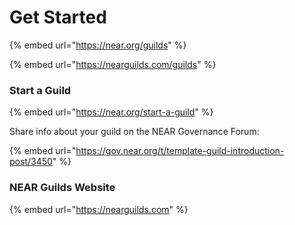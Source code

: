 # Get Started

{% embed url="https://near.org/guilds" %}

{% embed url="https://nearguilds.com/guilds" %}

### Start a Guild

{% embed url="https://near.org/start-a-guild" %}

Share info about your guild on the NEAR Governance Forum:

{% embed url="https://gov.near.org/t/template-guild-introduction-post/3450" %}

### NEAR Guilds Website

{% embed url="https://nearguilds.com" %}
